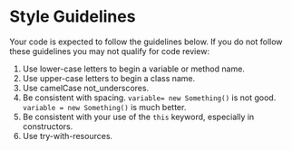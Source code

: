 Style Guidelines
================

Your code is expected to follow the guidelines below. If you do not follow these guidelines you may not qualify for code review:

1. Use lower-case letters to begin a variable or method name.
2. Use upper-case letters to begin a class name.
3. Use camelCase not_underscores.
4. Be consistent with spacing. `variable= new Something()` is not good. `variable = new Something()` is much better.
5. Be consistent with your use of the `this` keyword, especially in constructors.
6. Use try-with-resources.